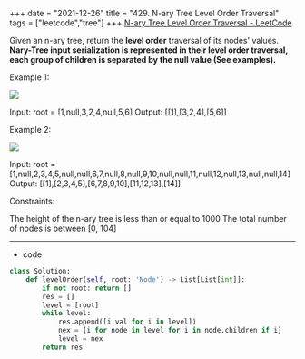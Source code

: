 +++ 
date = "2021-12-26"
title = "429. N-ary Tree Level Order Traversal"
tags = ["leetcode","tree"]
+++
[N-ary Tree Level Order Traversal - LeetCode](https://leetcode.com/problems/n-ary-tree-level-order-traversal/)

Given an n-ary tree, return the __level order__ traversal of its nodes' values.
__Nary-Tree input serialization is represented in their level order traversal, each group of children is separated by the null value (See examples).__
 
Example 1:

![](https://assets.leetcode.com/uploads/2018/10/12/narytreeexample.png)

Input: root = [1,null,3,2,4,null,5,6] Output: [[1],[3,2,4],[5,6]] 

Example 2:

![](https://assets.leetcode.com/uploads/2019/11/08/sample_4_964.png)

Input: root = [1,null,2,3,4,5,null,null,6,7,null,8,null,9,10,null,null,11,null,12,null,13,null,null,14] Output: [[1],[2,3,4,5],[6,7,8,9,10],[11,12,13],[14]] 
 
Constraints:

The height of the n-ary tree is less than or equal to 1000
The total number of nodes is between [0, 104]

---
- code
```py
class Solution:
    def levelOrder(self, root: 'Node') -> List[List[int]]:
        if not root: return []
        res = []
        level = [root]
        while level:
            res.append([i.val for i in level])
            nex = [i for node in level for i in node.children if i]
            level = nex
        return res
```
